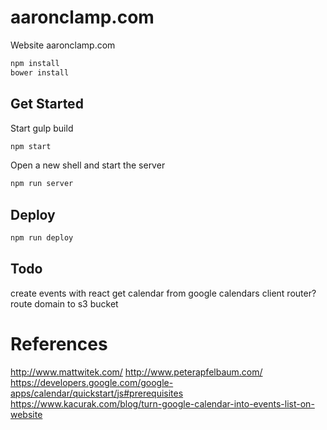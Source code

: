 # aaronclamp.com

Website aaronclamp.com
```sh
npm install
bower install
```

## Get Started
Start gulp build
```sh
npm start
```
Open a new shell and start the server
```sh
npm run server
```

## Deploy
```sh
npm run deploy
```

## Todo
create events with react
get calendar from google calendars
client router?
route domain to s3 bucket


# References
http://www.mattwitek.com/
http://www.peterapfelbaum.com/
https://developers.google.com/google-apps/calendar/quickstart/js#prerequisites
https://www.kacurak.com/blog/turn-google-calendar-into-events-list-on-website